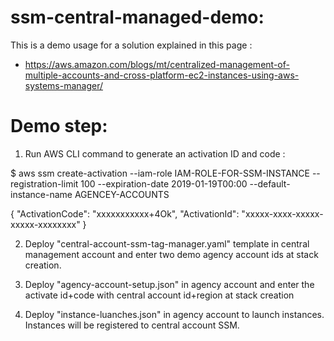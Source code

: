 # ssm-central-managed-demo:
This is a demo usage for a solution explained in this page :
- https://aws.amazon.com/blogs/mt/centralized-management-of-multiple-accounts-and-cross-platform-ec2-instances-using-aws-systems-manager/

# Demo step: 
1. Run AWS CLI command to generate an activation ID and code : 

$ aws ssm create-activation --iam-role IAM-ROLE-FOR-SSM-INSTANCE  --registration-limit 100 --expiration-date 2019-01-19T00:00 --default-instance-name AGENCEY-ACCOUNTS

{
    "ActivationCode": "xxxxxxxxxxx+4Ok",
    "ActivationId": "xxxxx-xxxx-xxxxx-xxxxx-xxxxxxxx"
}

2. Deploy "central-account-ssm-tag-manager.yaml" template in central management account and enter two demo agency account ids at stack creation. 

3. Deploy "agency-account-setup.json" in agency account and enter the activate id+code with central account id+region at stack creation 

4. Deploy "instance-luanches.json" in agency account to launch instances. Instances will be registered to central account SSM. 
